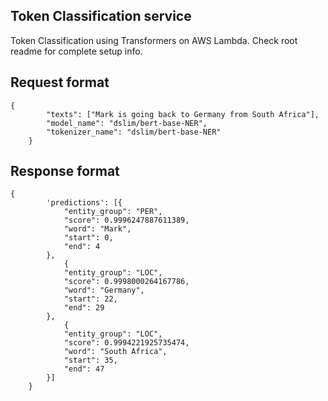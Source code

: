 ## Token Classification service

Token Classification using Transformers on AWS Lambda. Check root readme for complete setup info.

## Request format

```
{
        "texts": ["Mark is going back to Germany from South Africa"],
        "model_name": "dslim/bert-base-NER",
        "tokenizer_name": "dslim/bert-base-NER"
    }
```

## Response format

```
{
        'predictions': [{
            "entity_group": "PER",
            "score": 0.9996247887611389,
            "word": "Mark",
            "start": 0,
            "end": 4
        },
            {
            "entity_group": "LOC",
            "score": 0.9998000264167786,
            "word": "Germany",
            "start": 22,
            "end": 29
        },
            {
            "entity_group": "LOC",
            "score": 0.9994221925735474,
            "word": "South Africa",
            "start": 35,
            "end": 47
        }]
    }
```
